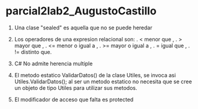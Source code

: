 # parcial2lab2_AugustoCastillo

1. Una clase "sealed" es aquella que no se puede heredar

2. Los operadores de una expresion relacional son:
. < menor que ,
. > mayor que ,
. <= menor o igual a ,
. >= mayor o igual a ,
. = igual que ,
. != distinto que.

3. C# No admite herencia multiple

4. El metodo estatico ValidarDatos() de la clase Utiles, se invoca asi Utiles.ValidarDatos();
al ser un metodo estatico no necesita que se cree un objeto de tipo Utiles para utilizar sus metodos.

5. El modificador de acceso que falta es protected

